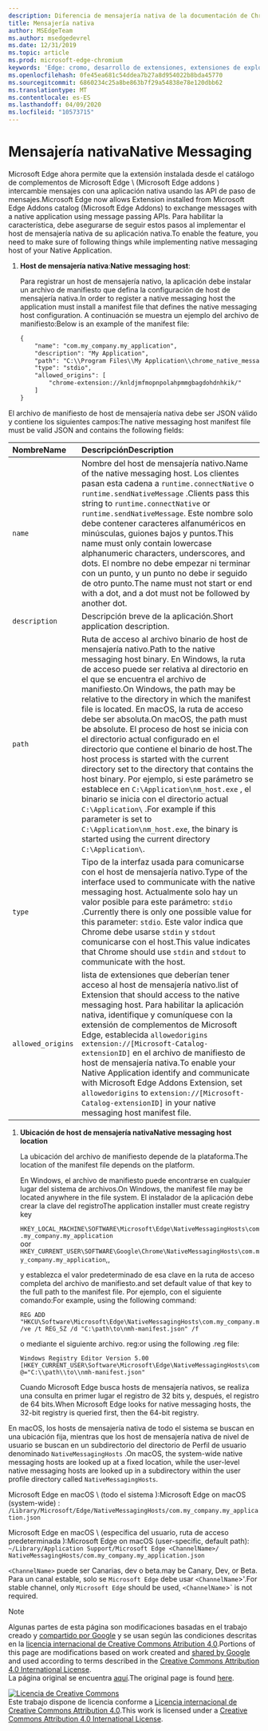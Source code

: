 ```yaml
---
description: Diferencia de mensajería nativa de la documentación de Chrome
title: Mensajería nativa
author: MSEdgeTeam
ms.author: msedgedevrel
ms.date: 12/31/2019
ms.topic: article
ms.prod: microsoft-edge-chromium
keywords: 'Edge: cromo, desarrollo de extensiones, extensiones de explorador, complementos, centro de Partners, desarrollador'
ms.openlocfilehash: 0fe45ea681c54ddea7b27a8d954022b8bda45770
ms.sourcegitcommit: 6860234c25a8be863b7f29a54838e78e120dbb62
ms.translationtype: MT
ms.contentlocale: es-ES
ms.lasthandoff: 04/09/2020
ms.locfileid: "10573715"
---
```

# <span data-ttu-id="aaad3-104">Mensajería nativa</span><span class="sxs-lookup"><span data-stu-id="aaad3-104">Native Messaging</span></span>  

<span data-ttu-id="aaad3-105">Microsoft Edge ahora permite que la extensión instalada desde el catálogo de complementos de Microsoft Edge \ (Microsoft Edge addons \) intercambie mensajes con una aplicación nativa usando las API de paso de mensajes.</span><span class="sxs-lookup"><span data-stu-id="aaad3-105">Microsoft Edge now allows Extension installed from Microsoft Edge Addons catalog \(Microsoft Edge Addons\) to exchange messages with a native application using message passing APIs.</span></span>  <span data-ttu-id="aaad3-106">Para habilitar la característica, debe asegurarse de seguir estos pasos al implementar el host de mensajería nativa de su aplicación nativa.</span><span class="sxs-lookup"><span data-stu-id="aaad3-106">To enable the feature, you need to make sure of following things while implementing native messaging host of your Native Application.</span></span>  

<!--
 > [!NOTE]
> Native messaging is currently not supported on macOS and Linux version of Microsoft Edge.  This feature support is planned to be implemented soon.  -->  

1.  <span data-ttu-id="aaad3-107">**Host de mensajería nativa**:</span><span class="sxs-lookup"><span data-stu-id="aaad3-107">**Native messaging host**:</span></span>  
    
    <span data-ttu-id="aaad3-108">Para registrar un host de mensajería nativo, la aplicación debe instalar un archivo de manifiesto que defina la configuración de host de mensajería nativa.</span><span class="sxs-lookup"><span data-stu-id="aaad3-108">In order to register a native messaging host the application must install a manifest file that defines the native messaging host configuration.</span></span>  <span data-ttu-id="aaad3-109">A continuación se muestra un ejemplo del archivo de manifiesto:</span><span class="sxs-lookup"><span data-stu-id="aaad3-109">Below is an example of the manifest file:</span></span>  
    
    ```xml
    {
        "name": "com.my_company.my_application",
        "description": "My Application",
        "path": "C:\\Program Files\\My Application\\chrome_native_messaging_host.exe",
        "type": "stdio",
        "allowed_origins": [
            "chrome-extension://knldjmfmopnpolahpmmgbagdohdnhkik/"
        ]
    }
    ```  
    
<span data-ttu-id="aaad3-110">El archivo de manifiesto de host de mensajería nativa debe ser JSON válido y contiene los siguientes campos:</span><span class="sxs-lookup"><span data-stu-id="aaad3-110">The native messaging host manifest file must be valid JSON and contains the following fields:</span></span>  

| <span data-ttu-id="aaad3-111">Nombre</span><span class="sxs-lookup"><span data-stu-id="aaad3-111">Name</span></span> | <span data-ttu-id="aaad3-112">Descripción</span><span class="sxs-lookup"><span data-stu-id="aaad3-112">Description</span></span> |  
|:--- |:--- |  
| `name` | <span data-ttu-id="aaad3-113">Nombre del host de mensajería nativo.</span><span class="sxs-lookup"><span data-stu-id="aaad3-113">Name of the native messaging host.</span></span> <span data-ttu-id="aaad3-114">Los clientes pasan esta cadena a `runtime.connectNative` o `runtime.sendNativeMessage` .</span><span class="sxs-lookup"><span data-stu-id="aaad3-114">Clients pass this string to `runtime.connectNative` or `runtime.sendNativeMessage`.</span></span>  <span data-ttu-id="aaad3-115">Este nombre solo debe contener caracteres alfanuméricos en minúsculas, guiones bajos y puntos.</span><span class="sxs-lookup"><span data-stu-id="aaad3-115">This name must only contain lowercase alphanumeric characters, underscores, and dots.</span></span>  <span data-ttu-id="aaad3-116">El nombre no debe empezar ni terminar con un punto, y un punto no debe ir seguido de otro punto.</span><span class="sxs-lookup"><span data-stu-id="aaad3-116">The name must not start or end with a dot, and a dot must not be followed by another dot.</span></span> |  
| `description` | <span data-ttu-id="aaad3-117">Descripción breve de la aplicación.</span><span class="sxs-lookup"><span data-stu-id="aaad3-117">Short application description.</span></span> |  
| `path` | <span data-ttu-id="aaad3-118">Ruta de acceso al archivo binario de host de mensajería nativo.</span><span class="sxs-lookup"><span data-stu-id="aaad3-118">Path to the native messaging host binary.</span></span>  <span data-ttu-id="aaad3-119">En Windows, la ruta de acceso puede ser relativa al directorio en el que se encuentra el archivo de manifiesto.</span><span class="sxs-lookup"><span data-stu-id="aaad3-119">On Windows, the path may be relative to the directory in which the manifest file is located.</span></span>  <span data-ttu-id="aaad3-120">En macOS, la ruta de acceso debe ser absoluta.</span><span class="sxs-lookup"><span data-stu-id="aaad3-120">On macOS, the path must be absolute.</span></span>  <span data-ttu-id="aaad3-121">El proceso de host se inicia con el directorio actual configurado en el directorio que contiene el binario de host.</span><span class="sxs-lookup"><span data-stu-id="aaad3-121">The host process is started with the current directory set to the directory that contains the host binary.</span></span> <span data-ttu-id="aaad3-122">Por ejemplo, si este parámetro se establece en `C:\Application\nm_host.exe` , el binario se inicia con el directorio actual `C:\Application\` .</span><span class="sxs-lookup"><span data-stu-id="aaad3-122">For example if this parameter is set to `C:\Application\nm_host.exe`, the binary is started using the current directory `C:\Application\`.</span></span> |  
| `type` | <span data-ttu-id="aaad3-123">Tipo de la interfaz usada para comunicarse con el host de mensajería nativo.</span><span class="sxs-lookup"><span data-stu-id="aaad3-123">Type of the interface used to communicate with the native messaging host.</span></span>  <span data-ttu-id="aaad3-124">Actualmente solo hay un valor posible para este parámetro: `stdio` .</span><span class="sxs-lookup"><span data-stu-id="aaad3-124">Currently there is only one possible value for this parameter: `stdio`.</span></span>  <span data-ttu-id="aaad3-125">Este valor indica que Chrome debe usarse `stdin` y `stdout` comunicarse con el host.</span><span class="sxs-lookup"><span data-stu-id="aaad3-125">This value indicates that Chrome should use `stdin` and `stdout` to communicate with the host.</span></span> |  
| `allowed_origins` |  <span data-ttu-id="aaad3-126">lista de extensiones que deberían tener acceso al host de mensajería nativo.</span><span class="sxs-lookup"><span data-stu-id="aaad3-126">list of Extension that should access to the native messaging host.</span></span>  <span data-ttu-id="aaad3-127">Para habilitar la aplicación nativa, identifique y comuníquese con la extensión de complementos de Microsoft Edge, establecida `allowedorigins` `extension://[Microsoft-Catalog-extensionID]` en el archivo de manifiesto de host de mensajería nativa.</span><span class="sxs-lookup"><span data-stu-id="aaad3-127">To enable your Native Application identify and communicate with Microsoft Edge Addons Extension, set `allowedorigins` to `extension://[Microsoft-Catalog-extensionID]` in your native messaging host manifest file.</span></span> |  

1.  **<span data-ttu-id="aaad3-128">Ubicación de host de mensajería nativa</span><span class="sxs-lookup"><span data-stu-id="aaad3-128">Native messaging host location</span></span>**  
    
    <span data-ttu-id="aaad3-129">La ubicación del archivo de manifiesto depende de la plataforma.</span><span class="sxs-lookup"><span data-stu-id="aaad3-129">The location of the manifest file depends on the platform.</span></span>  
    
    <span data-ttu-id="aaad3-130">En Windows, el archivo de manifiesto puede encontrarse en cualquier lugar del sistema de archivos.</span><span class="sxs-lookup"><span data-stu-id="aaad3-130">On Windows, the manifest file may be located anywhere in the file system.</span></span>  <span data-ttu-id="aaad3-131">El instalador de la aplicación debe crear la clave del registro</span><span class="sxs-lookup"><span data-stu-id="aaad3-131">The application installer must create registry key</span></span>  
    
    `HKEY_LOCAL_MACHINE\SOFTWARE\Microsoft\Edge\NativeMessagingHosts\com.my_company.my_application`  
    <span data-ttu-id="aaad3-132">o</span><span class="sxs-lookup"><span data-stu-id="aaad3-132">or</span></span>  
    `HKEY_CURRENT_USER\SOFTWARE\Google\Chrome\NativeMessagingHosts\com.my_company.my_application`<span data-ttu-id="aaad3-133">,</span><span class="sxs-lookup"><span data-stu-id="aaad3-133">,</span></span>  
    
    <span data-ttu-id="aaad3-134">y establezca el valor predeterminado de esa clave en la ruta de acceso completa del archivo de manifiesto.</span><span class="sxs-lookup"><span data-stu-id="aaad3-134">and set default value of that key to the full path to the manifest file.</span></span>  <span data-ttu-id="aaad3-135">Por ejemplo, con el siguiente comando:</span><span class="sxs-lookup"><span data-stu-id="aaad3-135">For example, using the following command:</span></span>  
    
    ```shell
    REG ADD "HKCU\Software\Microsoft\Edge\NativeMessagingHosts\com.my_company.my_application" /ve /t REG_SZ /d "C:\path\to\nmh-manifest.json" /f
    ```  
    
    <span data-ttu-id="aaad3-136">o mediante el siguiente archivo. reg:</span><span class="sxs-lookup"><span data-stu-id="aaad3-136">or using the following .reg file:</span></span>  
    
    ```shell
    Windows Registry Editor Version 5.00
    [HKEY_CURRENT_USER\Software\Microsoft\Edge\NativeMessagingHosts\com.my_company.my_application]
    @="C:\\path\\to\\nmh-manifest.json"
    ```  
    
    <span data-ttu-id="aaad3-137">Cuando Microsoft Edge busca hosts de mensajería nativos, se realiza una consulta en primer lugar el registro de 32 bits y, después, el registro de 64 bits.</span><span class="sxs-lookup"><span data-stu-id="aaad3-137">When Microsoft Edge looks for native messaging hosts, the 32-bit registry is queried first, then the 64-bit registry.</span></span>  

<span data-ttu-id="aaad3-138">En macOS, los hosts de mensajería nativa de todo el sistema se buscan en una ubicación fija, mientras que los host de mensajería nativa de nivel de usuario se buscan en un subdirectorio del directorio de Perfil de usuario denominado `NativeMessagingHosts` .</span><span class="sxs-lookup"><span data-stu-id="aaad3-138">On macOS, the system-wide native messaging hosts are looked up at a fixed location, while the user-level native messaging hosts are looked up in a subdirectory within the user profile directory called `NativeMessagingHosts`.</span></span>  

<span data-ttu-id="aaad3-139">Microsoft Edge en macOS \ (todo el sistema \):</span><span class="sxs-lookup"><span data-stu-id="aaad3-139">Microsoft Edge on macOS \(system-wide\) :</span></span>  
`/Library/Microsoft/Edge/NativeMessagingHosts/com.my_company.my_application.json`  

<span data-ttu-id="aaad3-140">Microsoft Edge en macOS \ (específica del usuario, ruta de acceso predeterminada \):</span><span class="sxs-lookup"><span data-stu-id="aaad3-140">Microsoft Edge on macOS \(user-specific, default path\):</span></span>  
`~/Library/Application Support/Microsoft Edge <ChannelName>/ NativeMessagingHosts/com.my_company.my_application.json`  

`<ChannelName>` <span data-ttu-id="aaad3-141">puede ser Canarias, dev o beta.</span><span class="sxs-lookup"><span data-stu-id="aaad3-141">may be Canary, Dev, or Beta.</span></span> <span data-ttu-id="aaad3-142">Para un canal estable, solo se `Microsoft Edge` debe usar `<ChannelName`>'.</span><span class="sxs-lookup"><span data-stu-id="aaad3-142">For stable channel, only `Microsoft Edge` should be used, `<ChannelName`>\` is not required.</span></span>

<!-- image links -->  

<!-- links -->  

> [!NOTE]
> <span data-ttu-id="aaad3-143">Algunas partes de esta página son modificaciones basadas en el trabajo creado y [compartido por Google][GoogleSitePolicies] y se usan según las condiciones descritas en la [licencia internacional de Creative Commons Atribution 4,0][CCA4IL].</span><span class="sxs-lookup"><span data-stu-id="aaad3-143">Portions of this page are modifications based on work created and [shared by Google][GoogleSitePolicies] and used according to terms described in the [Creative Commons Attribution 4.0 International License][CCA4IL].</span></span>  
> <span data-ttu-id="aaad3-144">La página original se encuentra [aquí](https://developer.chrome.com/extensions/nativeMessaging).</span><span class="sxs-lookup"><span data-stu-id="aaad3-144">The original page is found [here](https://developer.chrome.com/extensions/nativeMessaging).</span></span>  

[![Licencia de Creative Commons][CCby4Image]][CCA4IL]  
<span data-ttu-id="aaad3-146">Este trabajo dispone de licencia conforme a [Licencia internacional de Creative Commons Attribution 4.0][CCA4IL].</span><span class="sxs-lookup"><span data-stu-id="aaad3-146">This work is licensed under a [Creative Commons Attribution 4.0 International License][CCA4IL].</span></span>  

[CCA4IL]: https://creativecommons.org/licenses/by/4.0  
[CCby4Image]: https://i.creativecommons.org/l/by/4.0/88x31.png  
[GoogleSitePolicies]: https://developers.google.com/terms/site-policies
